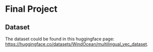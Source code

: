 # Final Project
## Dataset
The dataset could be found in this huggingface page: https://huggingface.co/datasets/WindOcean/multilingual_vec_dataset.
